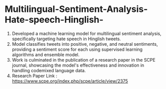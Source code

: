 # Multilingual-Sentiment-Analysis-Hate-speech-Hinglish-
1. Developed a machine learning model for multilingual sentiment analysis, specifically targeting hate speech in Hinglish tweets. 
2. Model classifies tweets into positive, negative, and neutral sentiments, providing a sentiment score for each using supervised learning algorithms and ensemble model. 
3. Work is culminated in the publication of a research paper in the SCPE journal, showcasing the model's effectiveness and innovation in handling codemixed language data.
4. Research Paper Link : https://www.scpe.org/index.php/scpe/article/view/2375
